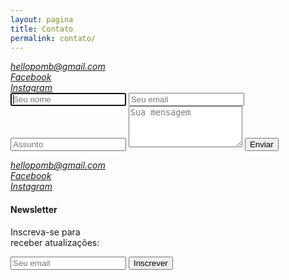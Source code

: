 ```yaml
---
layout: pagina
title: Contato
permalink: contato/
---
```


<section>

<address class="contato-info destaque">
	<a href="mailto:hellopomb@gmail.com">hellopomb@gmail.com</a><br/>
	<a href="https://www.facebook.com/pomb.thales">Facebook</a><br/>
	<a href="https://www.instagram.com/pomb_/">Instagram</a>
</address>

<article class="mensagem">
	<form action="https://getsimpleform.com/messages?form_api_token=71434cbc86389666c68ffd46cecd6534" method="post">
		<input type='text' name='nome' placeholder='Seu nome' autofocus />
		<input type='text' name='email' placeholder='Seu email'/>
		<input type='text' name='assunto' placeholder='Assunto'/>
			<textarea rows="4" name='test' placeholder='Sua mensagem'></textarea> 
			<input type='submit' value='Enviar' />
	</form>
</article>

<article class="newsletter">
	<address class="destaque">
		<a href="mailto:hellopomb@gmail.com">hellopomb@gmail.com</a><br/>
		<a href="https://www.facebook.com/pomb.thales">Facebook</a><br/>
		<a href="https://www.instagram.com/pomb_/">Instagram</a>
	</address>
	<h4>Newsletter</h4>
	<form action="//vitormarques.us13.list-manage.com/subscribe/post?u=ceb23cebb676c1254d4c9a4b2&amp;id=3c1adba233" method="post" id="mc-embedded-subscribe-form" name="mc-embedded-subscribe-form" class="validate" target="_blank" novalidate>
		<p>Inscreva-se para<br>receber atualizações:</p>
		<input type="email" value="" name="EMAIL" placeholder='Seu email' id="mce-EMAIL" required>
  		<input type="submit" value="Inscrever" name="subscribe" id="mc-embedded-subscribe" class="button">
	</form>
</article>

</section>

<script type="text/javascript" src="{{ site.baseurl }}/scripts/form-normalize.js"></script>